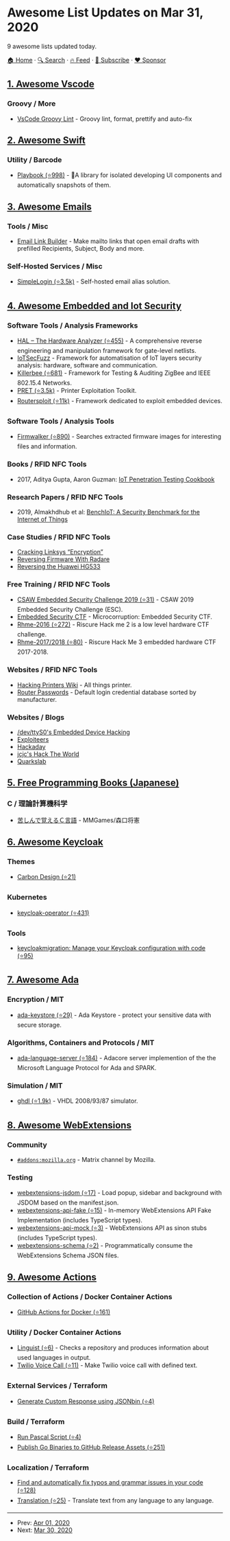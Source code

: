 # Awesome List Updates on Mar 31, 2020

9 awesome lists updated today.

[🏠 Home](/README.md) · [🔍 Search](https://www.trackawesomelist.com/search/) · [🔥 Feed](https://www.trackawesomelist.com/rss.xml) · [📮 Subscribe](https://trackawesomelist.us17.list-manage.com/subscribe?u=d2f0117aa829c83a63ec63c2f&id=36a103854c) · [❤️  Sponsor](https://github.com/sponsors/theowenyoung)



## [1. Awesome Vscode](/content/viatsko/awesome-vscode/README.md)

### Groovy / More

*   [VsCode Groovy Lint](https://marketplace.visualstudio.com/items?itemName=NicolasVuillamy.vscode-groovy-lint) - Groovy lint, format, prettify and auto-fix

## [2. Awesome Swift](/content/matteocrippa/awesome-swift/README.md)

### Utility / Barcode

*   [Playbook (⭐998)](https://github.com/playbook-ui/playbook-ios) - 📘A library for isolated developing UI components and automatically snapshots of them.

## [3. Awesome Emails](/content/jonathandion/awesome-emails/README.md)

### Tools / Misc

*   [Email Link Builder](https://email-link-builder.samcarlton.com/) - Make mailto links that open email drafts with prefilled Recipients, Subject, Body and more.

### Self-Hosted Services / Misc

*   [SimpleLogin (⭐3.5k)](https://github.com/simple-login/app) - Self-hosted email alias solution.

## [4. Awesome Embedded and Iot Security](/content/fkie-cad/awesome-embedded-and-iot-security/README.md)

### Software Tools / Analysis Frameworks

*   [HAL – The Hardware Analyzer (⭐455)](https://github.com/emsec/hal) - A comprehensive reverse engineering and manipulation framework for gate-level netlists.
*   [IoTSecFuzz](https://gitlab.com/invuls/iot-projects/iotsecfuzz) - Framework for automatisation of IoT layers security analysis: hardware, software and communication.
*   [Killerbee (⭐681)](https://github.com/riverloopsec/killerbee) - Framework for Testing & Auditing ZigBee and IEEE 802.15.4 Networks.
*   [PRET (⭐3.5k)](https://github.com/RUB-NDS/PRET) - Printer Exploitation Toolkit.
*   [Routersploit (⭐11k)](https://github.com/threat9/routersploit) - Framework dedicated to exploit embedded devices.

### Software Tools / Analysis Tools

*   [Firmwalker (⭐890)](https://github.com/craigz28/firmwalker) - Searches extracted firmware images for interesting files and information.

### Books / RFID NFC Tools

*   2017, Aditya Gupta, Aaron Guzman: [IoT Penetration Testing Cookbook](https://www.packtpub.com/networking-and-servers/iot-penetration-testing-cookbook)

### Research Papers / RFID NFC Tools

*   2019, Almakhdhub et al: [BenchIoT: A Security Benchmark for the Internet of Things](https://nebelwelt.net/publications/files/19DSN.pdf)

### Case Studies / RFID NFC Tools

*   [Cracking Linksys “Encryption”](http://www.devttys0.com/2014/02/cracking-linksys-crypto/)
*   [Reversing Firmware With Radare](https://www.bored-nerds.com/reversing/radare/automotive/2019/07/07/reversing-firmware-with-radare.html)
*   [Reversing the Huawei HG533](http://jcjc-dev.com/2016/04/08/reversing-huawei-router-1-find-uart/)

### Free Training / RFID NFC Tools

*   [CSAW Embedded Security Challenge 2019 (⭐31)](https://github.com/TrustworthyComputing/csaw_esc_2019) - CSAW 2019 Embedded Security Challenge (ESC).
*   [Embedded Security CTF](https://microcorruption.com) - Microcorruption: Embedded Security CTF.
*   [Rhme-2016 (⭐272)](https://github.com/Riscure/Rhme-2016) - Riscure Hack me 2 is a low level hardware CTF challenge.
*   [Rhme-2017/2018 (⭐80)](https://github.com/Riscure/Rhme-2017) - Riscure Hack Me 3 embedded hardware CTF 2017-2018.

### Websites / RFID NFC Tools

*   [Hacking Printers Wiki](http://hacking-printers.net/wiki/index.php/Main_Page) - All things printer.
*   [Router Passwords](https://192-168-1-1ip.mobi/default-router-passwords-list/) - Default login credential database sorted by manufacturer.

### Websites / Blogs

*   [/dev/ttyS0's Embedded Device Hacking](http://www.devttys0.com/blog/)
*   [Exploiteers](https://www.exploitee.rs/)
*   [Hackaday](https://hackaday.com)
*   [jcjc's Hack The World](https://jcjc-dev.com/)
*   [Quarkslab](https://blog.quarkslab.com/)

## [5. Free Programming Books (Japanese)](/content/EbookFoundation/free-programming-books/books/free-programming-books-ja/README.md)

### C / 理論計算機科学

*   [苦しんで覚えるＣ言語](https://9cguide.appspot.com) - MMGames/森口将憲

## [6. Awesome Keycloak](/content/thomasdarimont/awesome-keycloak/README.md)

### Themes

*   [Carbon Design (⭐21)](https://github.com/httpsOmkar/carbon-keycloak-theme)

### Kubernetes

*   [keycloak-operator (⭐431)](https://github.com/keycloak/keycloak-operator)

### Tools

*   [keycloakmigration: Manage your Keycloak configuration with code (⭐95)](https://github.com/klg71/keycloakmigration)

## [7. Awesome Ada](/content/ohenley/awesome-ada/README.md)

### Encryption / MIT

*   [ada-keystore (⭐29)](https://github.com/stcarrez/ada-keystore) - Ada Keystore - protect your sensitive data with secure storage.

### Algorithms, Containers and Protocols / MIT

*   [ada-language-server (⭐184)](https://github.com/AdaCore/ada_language_server) - Adacore server implemention of the the Microsoft Language Protocol for Ada and SPARK.

### Simulation / MIT

*   [ghdl (⭐1.9k)](https://github.com/ghdl/ghdl) - VHDL 2008/93/87 simulator.

## [8. Awesome WebExtensions](/content/fregante/Awesome-WebExtensions/README.md)

### Community

*   [`#addons:mozilla.org`](https://matrix.to/#/#addons:mozilla.org) - Matrix channel by Mozilla.

### Testing

*   [webextensions-jsdom (⭐17)](https://github.com/stoically/webextensions-jsdom) - Load popup, sidebar and background with JSDOM based on the manifest.json.
*   [webextensions-api-fake (⭐15)](https://github.com/stoically/webextensions-api-fake) - In-memory WebExtensions API Fake Implementation (includes TypeScript types).
*   [webextensions-api-mock (⭐3)](https://github.com/stoically/webextensions-api-mock) - WebExtensions API as sinon stubs (includes TypeScript types).
*   [webextensions-schema (⭐2)](https://github.com/stoically/webextensions-schema) - Programmatically consume the WebExtensions Schema JSON files.

## [9. Awesome Actions](/content/sdras/awesome-actions/README.md)

### Collection of Actions / Docker Container Actions

*   [GitHub Actions for Docker (⭐161)](https://github.com/docker/github-actions)

### Utility / Docker Container Actions

*   [Linguist (⭐6)](https://github.com/fabasoad/linguist-action) - Checks a repository and produces information about used languages in output.
*   [Twilio Voice Call (⭐11)](https://github.com/fabasoad/twilio-voice-call-action/) - Make Twilio voice call with defined text.

### External Services / Terraform

*   [Generate Custom Response using JSONbin (⭐4)](https://github.com/fabasoad/jsonbin-action)

### Build / Terraform

*   [Run Pascal Script (⭐4)](https://github.com/fabasoad/pascal-action)
*   [Publish Go Binaries to GitHub Release Assets (⭐251)](https://github.com/wangyoucao577/go-release-action)

### Localization / Terraform

*   [Find and automatically fix typos and grammar issues in your code (⭐128)](https://github.com/sobolevn/misspell-fixer-action)
*   [Translation (⭐25)](https://github.com/fabasoad/translation-action) - Translate text from any language to any language.

---

- Prev: [Apr 01, 2020](/content/2020/04/01/README.md)
- Next: [Mar 30, 2020](/content/2020/03/30/README.md)